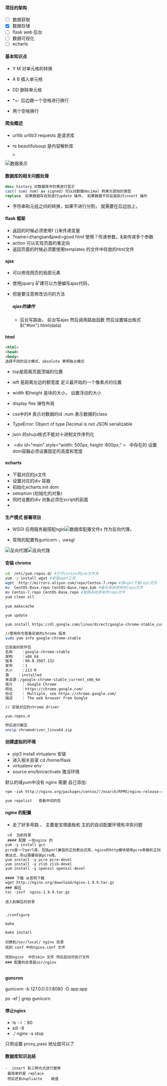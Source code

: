 #### 项目的架构

- [ ] 数据获取
- [x]  数据存储
- [ ]  flask web 后台
- [ ]  数据可视化
- [ ]  echarts

####  基本知识点

- Y M 对单元格的转换

- A B 插入单元格

- DD 删除单元格

-  *+- 后边跟一个空格进行换行

-  两个空格换行

####  爬虫概述

- urllib urllib3 requests  是请求库

- re  beautifulsoup 是内容解析库

  <img src="https://github.com/YCY1998/flask/tree/master/images/爬虫1.png" style="zoom:50%;" />

  

![数据表示](https://github.com/YCY1998/flask/tree/master/images/数据表示.png)

#### 数据库的相关问题处理

```sql
desc history 对数据库中的表进行显示
cast( sum( num) as signed) 可以对数据decimal 转换为其他的类型
replace  如果数据存在则进行update 操作， 如果数据不存在就执行insert 操作
```

- 字符串和元组之间的转换，如果不进行分割， 就需要在后边加上，

####  flask 框架 

-  返回的时候必须使用f  {}来传递变量
- ?name=zhangsan&pwd=good html 使用？传递参数，&来传递多个参数
-  action 可以实现页面的重定向
- 返回页面的时候必须要使用templates 的文件中存放的html文件

#### ajax

- 可以修改网页的局部元素

- 使用jquery 矿建可以方便编写ajax代码，

- 但是要注意修改访问的方法

  ##### ajax的操作
  
  - 后台写路由， 前台写ajax 然后调用路由函数 然后设置输出格式$("#tim").html(data)

#### html

```html
<html>
<head>	
<body>	
选择不同的设计模式，absolute 表明独占模式
```

- top是距离页面顶端的位置

- left 是距离左边的额宽度 定义最开始的一个像素点的位置

- width 和height 是块的大小， 设置浮动的大小

- display flex 弹性布局

- css中的# 表示对数据的id .num 表示数据的class

- TypeError: Object of type Decimal is not JSON serializable

- json 的shuju格式不能对十进制文件序列化

-  <div id="main" style="width: 500px; height :800px;" >  </div> 中存在的 设置dom容器必须设置固定的高度和宽度

####  echarts

- 下载对应的js文件
- 设置对应的div 容器
- 初始化echarts.init dom
- setoption (初始化的对象)
- 同时设置的div 对象必须在script的前面
- 

####  生产模式 部署项目

- WSGI 应用服务器搭配ngin![数据库配置文件](https://github.com/YCY1998/flask/tree/master/images/数据库配置文件.png)x 作为反向代理， 

- 常用的配置有gunicorn   ，uwsgi

![反向代理](https://github.com/YCY1998/flask/tree/master/images/反向代理.png)![反向代理](https://github.com/YCY1998/flask/tree/master/images/反向代理配置.png)





####  安装  chrome  

```bash
cd  /etc/yum.repos.d/ #打开centos的yum文件夹
yum -y install wget #安装wget工具
wget  http://mirrors.aliyun.com/repo/Centos-7.repo #用wget下载repo文件
mv  CentOS-Base.repo CentOS-Base.repo.bak #备份系统原来的repo文件
mv Centos-7.repo CentOS-Base.repo #替换系统原来的repo文件
yum clean all
 
yum makecache
 
yum update

yum install https://dl.google.com/linux/direct/google-chrome-stable_current_x86_64.rpm

//使用命令查看安装的chrome 版本
sudo yum info google-chrome-stable

已安装的软件包
名称    ：google-chrome-stable
架构    ：x86_64
版本    ：80.0.3987.132
发布    ：1
大小    ：213 M
源    ：installed
来自源：/google-chrome-stable_current_x86_64
简介    ： Google Chrome
网址    ：https://chrome.google.com/
协议    ： Multiple, see https://chrome.google.com/
描述    ： The web browser from Google

// 安装对应的chrome driver

yum.repos.d

然后进行解压
unzip chromedriver_linux64.zip
```

#### 创建虚拟的环境

- pip3 install virtualenv   安装
-  进入相关目录  cd  /home/flask
- virtualenv  env
- source    env/bin/activate   激活环境

默认的域yum中没有 nginx   需要 自己添加:

```perl
rpm -ivh http://nginx.org/packages/centos/7/noarch/RPMS/nginx-release-centos-7-0.el7.ngx.noarch.rpm

yum repolist   查看中间的包
```

#### nginx 的配置

- 走了好多弯路 ，  主要是宝塔面板和  主机的自动配置环境有冲突问题

```
 cd  当前目录
 #### 配置 一些nginx 的
yum -y install gcc
pcre是一个perl库，包括perl兼容的正则表达式库，nginx的http模块使用pcre来解析正则表达式，所以需要安装pcre库。
yum install -y pcre pcre-devel
yum install -y zlib zlib-devel
yum install -y openssl openssl-devel

#### 下载 从官网下载
wget http://nginx.org/download/nginx-1.9.9.tar.gz  
### 解压
tar -zxvf  nginx-1.9.9.tar.gz

进入到解压的目录


./configure
 
make
 
make install

切换到/usr/local/ nginx 目录
找到 conf 中的nginx.conf 文件

找到nginx  中的sbin 文件 然后启动可执行文件
### 配置的目录是usr/nginx


```

#### guncron

gunicorn -b 127.0.0.0.1:8080  -D app:app



ps -ef  |  grep gunicorn



#### 停止nginx

- ls - i ：80
- kill -9
- ./ nginx -s stop

只用设置 proxy_pass  地址就可以了



#### 数据库知识总结

```
-  insert 有三种方式进行替换
 最简单的是 replace  
 然后还有dupliacte    赋值
 
```

